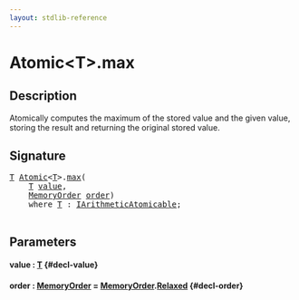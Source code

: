 ```yaml
---
layout: stdlib-reference
---
```


# Atomic\<T\>\.max

## Description

Atomically computes the maximum of the stored value and the given
value, storing the result and returning the original stored value.




## Signature 

<pre>
<a href="/stdlib-reference/types/atomic-0/index#typeparam-T" class="code_type">T</a> <a href="/stdlib-reference/types/atomic-0/index" class="code_type">Atomic</a>&lt;<a href="/stdlib-reference/types/atomic-0/index#typeparam-T" class="code_type">T</a>&gt;.<a href="/stdlib-reference/types/atomic-0/max">max</a>(
    <a href="/stdlib-reference/types/atomic-0/index#typeparam-T" class="code_type">T</a> <a href="/stdlib-reference/types/atomic-0/max#decl-value" class="code_param">value</a>,
    <a href="/stdlib-reference/types/memoryorder-06/index" class="code_type">MemoryOrder</a> <a href="/stdlib-reference/types/atomic-0/max#decl-order" class="code_param">order</a>)
    <span class='code_keyword'>where</span> <a href="/stdlib-reference/types/atomic-0/index#typeparam-T" class="code_type">T</a> : <a href="/stdlib-reference/interfaces/iarithmeticatomicable-01b/index" class="code_type">IArithmeticAtomicable</a>;

</pre>

## Parameters

#### value  : [T](/stdlib-reference/types/atomic-0/index#typeparam-T) {#decl-value}
#### order  : [MemoryOrder](/stdlib-reference/types/memoryorder-06/index) = [MemoryOrder](/stdlib-reference/types/memoryorder-06/index)\.[Relaxed](/stdlib-reference/types/memoryorder-06/index#decl-Relaxed) {#decl-order}

